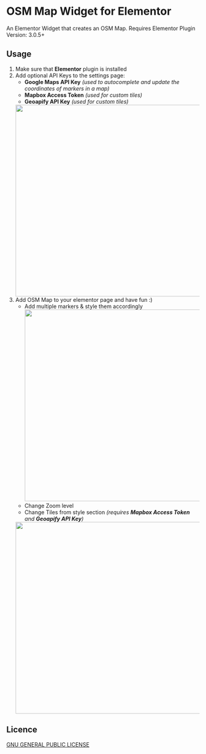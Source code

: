 # OSM Map Widget for Elementor
An Elementor Widget that creates an OSM Map. Requires Elementor Plugin Version: 3.0.5+

## Usage
1. Make sure that **Elementor** plugin is installed
2. Add optional API Keys to the settings page:
    - **Google Maps API Key** _(used to autocomplete and update the coordinates of markers in a map)_
    - **Mapbox Access Token** _(used for custom tiles)_
    - **Geoapify API Key** _(used for custom tiles)_<br />
    <img src="https://raw.githubusercontent.com/flopperj/elementor-osm-map/master/assets/img/screenshots/OSM_Map_Widget_global_settings.jpg" width="500" height="auto" />
3. Add OSM Map to your elementor page and have fun :)
    - Add multiple markers & style them accordingly<br />
      <img src="https://raw.githubusercontent.com/flopperj/elementor-osm-map/master/assets/img/screenshots/OSM_Map_Widget_markers.jpg" width="500" height="auto" />
    - Change Zoom level
    - Change Tiles from style section _(requires **Mapbox Access Token** and **Geoapify API Key**)_<br />
    <img src="https://raw.githubusercontent.com/flopperj/elementor-osm-map/master/assets/img/screenshots/OSM_Map_Widget_tiles.jpg" width="500" height="auto" />
## Licence
[GNU GENERAL PUBLIC LICENSE](https://raw.githubusercontent.com/flopperj/elementor-osm-map/master/LICENSE.txt)


